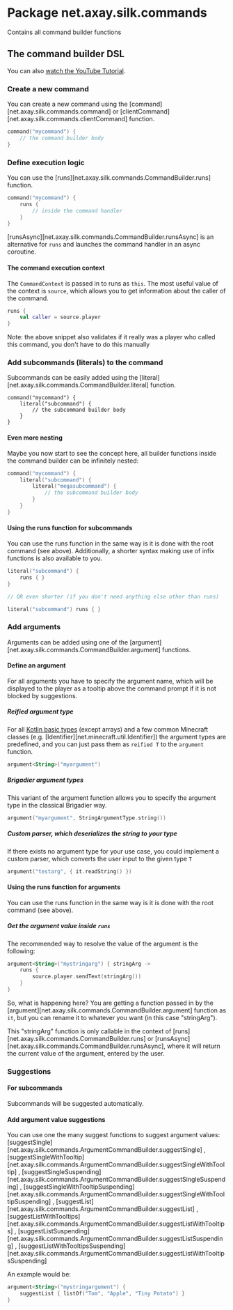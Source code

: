 # Package net.axay.silk.commands

Contains all command builder functions

## The command builder DSL

You can also [watch the YouTube Tutorial](https://youtu.be/KPAw8mxwskQ).

### Create a new command

You can create a new command using the [command][net.axay.silk.commands.command]
or [clientCommand][net.axay.silk.commands.clientCommand] function.

```kt
command("mycommand") {
    // the command builder body
}
```

### Define execution logic

You can use the [runs][net.axay.silk.commands.CommandBuilder.runs] function.

```kt
command("mycommand") {
    runs {
        // inside the command handler
    }
}
```

[runsAsync][net.axay.silk.commands.CommandBuilder.runsAsync] is an alternative for `runs` and launches the command
handler in an async coroutine.

#### The command execution context

The `CommandContext` is passed in to runs as `this`. The most useful value of the context is `source`, which allows you
to get information about the caller of the command.

```kt
runs {
    val caller = source.player
}
```

Note: the above snippet also validates if it really was a player who called this command, you don't have to do this
manually

### Add subcommands (literals) to the command

Subcommands can be easily added using the [literal][net.axay.silk.commands.CommandBuilder.literal] function.

```
command("mycommand") {
    literal("subcommand") {
        // the subcommand builder body
    }
}
```

#### Even more nesting

Maybe you now start to see the concept here, all builder functions inside the command builder can be infinitely nested:

```kt
command("mycommand") {
    literal("subcommand") {
        literal("megasubcommand") {
            // the subcommand builder body
        }
    }
}
```

#### Using the runs function for subcommands

You can use the runs function in the same way is it is done with the root command (see above). Additionally, a shorter
syntax making use of infix functions is also available to you.

```kt
literal("subcommand") {
    runs { }
}

// OR even shorter (if you don't need anything else other than runs)

literal("subcommand") runs { }
```

### Add arguments

Arguments can be added using one of the [argument][net.axay.silk.commands.CommandBuilder.argument] functions.

#### Define an argument

For all arguments you have to specify the argument name, which will be displayed to the player as a tooltip above the
command prompt if it is not blocked by suggestions.

##### Reified argument type

For all [Kotlin basic types](https://kotlinlang.org/docs/basic-types.html) (except arrays) and a few common Minecraft
classes (e.g. [Identifier][net.minecraft.util.Identifier]) the argument types are predefined, and you can just pass them
as `reified T` to the `argument` function.

```kt
argument<String>("myargument")
```

##### Brigadier argument types

This variant of the argument function allows you to specify the argument type in the classical Brigadier way.

```kt
argument("myargument", StringArgumentType.string())
```

##### Custom parser, which deserializes the string to your type

If there exists no argument type for your use case, you could implement a custom parser, which converts the user input
to the given type `T`

```kt
argument("testarg", { it.readString() })
```

#### Using the runs function for arguments

You can use the runs function in the same way is it is done with the root command (see above).

##### Get the argument value inside `runs`

The recommended way to resolve the value of the argument is the following:

```kt
argument<String>("mystringarg") { stringArg ->
    runs {
        source.player.sendText(stringArg())
    }
}
```

So, what is happening here? You are getting a function passed in by
the [argument][net.axay.silk.commands.CommandBuilder.argument] function as `it`, but you can rename it to whatever you
want (in this case "stringArg").

This "stringArg" function is only callable in the context of [runs][net.axay.silk.commands.CommandBuilder.runs]
or [runsAsync][net.axay.silk.commands.CommandBuilder.runsAsync], where it will return the current value of the
argument, entered by the user.

### Suggestions

#### For subcommands

Subcommands will be suggested automatically.

#### Add argument value suggestions

You can use one the many suggest functions to suggest argument values:
[suggestSingle][net.axay.silk.commands.ArgumentCommandBuilder.suggestSingle]
, [suggestSingleWithTooltip][net.axay.silk.commands.ArgumentCommandBuilder.suggestSingleWithTooltip]
, [suggestSingleSuspending][net.axay.silk.commands.ArgumentCommandBuilder.suggestSingleSuspending]
, [suggestSingleWithTooltipSuspending][net.axay.silk.commands.ArgumentCommandBuilder.suggestSingleWithTooltipSuspending]
, [suggestList][net.axay.silk.commands.ArgumentCommandBuilder.suggestList]
, [suggestListWithTooltips][net.axay.silk.commands.ArgumentCommandBuilder.suggestListWithTooltips]
, [suggestListSuspending][net.axay.silk.commands.ArgumentCommandBuilder.suggestListSuspending]
, [suggestListWithTooltipsSuspending][net.axay.silk.commands.ArgumentCommandBuilder.suggestListWithTooltipsSuspending]

An example would be:

```kt
argument<String>("mystringargument") {
    suggestList { listOf("Tom", "Apple", "Tiny Potato") }
}
```
